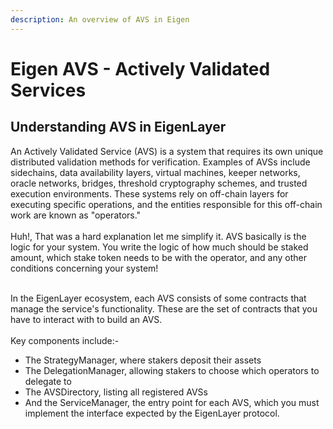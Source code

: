 ```yaml
---
description: An overview of AVS in Eigen
---
```


# Eigen AVS - Actively Validated Services

## Understanding AVS in EigenLayer

An Actively Validated Service (AVS) is a system that requires its own unique distributed validation methods for verification. Examples of AVSs include sidechains, data availability layers, virtual machines, keeper networks, oracle networks, bridges, threshold cryptography schemes, and trusted execution environments. These systems rely on off-chain layers for executing specific operations, and the entities responsible for this off-chain work are known as "operators."\
\
Huh!, That was a hard explanation let me simplify it. AVS basically is the logic for your system. You write the logic of how much should be staked amount, which stake token needs to be with the operator, and any other conditions concerning your system!

\
In the EigenLayer ecosystem, each AVS consists of some contracts that manage the service's functionality. These are the set of contracts that you have to interact with to build an AVS.\
\
Key components include:-

* The StrategyManager, where stakers deposit their assets
* The DelegationManager, allowing stakers to choose which operators to delegate to
* The AVSDirectory, listing all registered AVSs
* And the ServiceManager, the entry point for each AVS, which you must implement the interface expected by the EigenLayer protocol.
